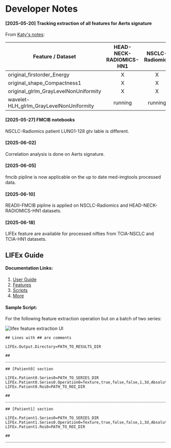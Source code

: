 
# Developer Notes



#### [2025-05-20] Tracking extraction of all features for Aerts signature
From [Katy's notes](katy_notes.md):

|Feature / Dataset                        | HEAD-NECK-RADIOMICS-HN1 | NSCLC-Radiomics | RADCURE |
|-----------------------------------------|:-----------------------:|:---------------:|:-------:|
|original_firstorder_Energy               |             X           |        X        |    X    |
|original_shape_Compactness1              |             X           |        X        |    X    |
|original_glrlm_GrayLevelNonUniformity    |             X           |        X        |    X    |
|wavelet-HLH_glrlm_GrayLevelNonUniformity |          running        |   running       |    X    |


#### [2025-05-27] FMCIB notebooks
NSCLC-Radiomics patient LUNG1-128 gtv lable is different.

#### [2025-06-02]
Correlation analysis is done on Aerts signature.

#### [2025-06-05]
fmcib pipline is now applicable on the up to date med-imgtools processed data.

#### [2025-06-10]
READII-FMCIB pipline is applied on NSCLC-Radiomics and HEAD-NECK-RADIOMICS-HN1 datasets.

#### [2025-06-18]
LIFEx feature are available for processed nifties from TCIA-NSCLC and TCIA-HN1 datasets.

## LIFEx Guide
#### Documentation Links:
1. [User Guide](https://www.lifexsoft.org/images/phocagallery/documentation/LIFEx/UserGuide/LIFExUserGuide.pdf)
2. [Features](https://www.lifexsoft.org/images/phocagallery/documentation/LIFExFeatures/LIFExFeatures.pdf)
3. [Scripts](https://www.lifexsoft.org/images/phocagallery/documentation/LIFExScripts/LIFExScripts_v7.8.0.pdf)
4. [More](https://www.lifexsoft.org/index.php/resources/documentation)

#### Sample Script:
For the following feature extraction operation but on a batch of two series:

![lifex feature extraction UI](<Screenshot 2025-06-19 at 1.27.27 PM.png>)

```
## Lines with ## are comments

LIFEx.Output.Directory=PATH_TO_RESULTS_DIR

## _________________________________________________________________________________________________________________________

## [Patient0] section

LIFEx.Patient0.Series0=PATH_TO_SERIES_DIR
LIFEx.Patient0.Series0.Operation0=Texture,true,false,false,1,3d,Absolute,10.0,400.0,-1000.0,3000.0,1.0,1.0,1.0
LIFEx.Patient0.Roi0=PATH_TO_ROI_DIR

## _________________________________________________________________________________________________________________________

## [Patient1] section

LIFEx.Patient1.Series0=PATH_TO_SERIES_DIR
LIFEx.Patient1.Series0.Operation0=Texture,true,false,false,1,3d,Absolute,10.0,400.0,-1000.0,3000.0,1.0,1.0,1.0
LIFEx.Patient1.Roi0=PATH_TO_ROI_DIR

## _________________________________________________________________________________________________________________________

```

